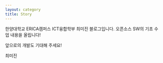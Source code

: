 ```yaml
---
layout: category
title: Story
---
```

한양대학교 ERICA캠퍼스 ICT융합학부 최미진 블로그입니다.
오픈소스 SW의 기초 수업 내용을 올립니다!

앞으로의 개발도 기대해 주세요!

최미진 
